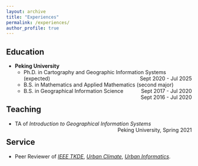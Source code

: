 ```yaml
---
layout: archive
title: "Experiences"
permalink: /experiences/
author_profile: true
---
```


## Education

* <b>Peking University</b>
    * Ph.D. in Cartography and Geographic Information Systems (expected) <span style="float:right;"> Sept 2020 - Jul 2025 </span>
    * B.S. in Mathematics and Applied Mathematics (second major) <span style="float:right;"> Sept 2017 - Jul 2020 </span>
    * B.S. in Geographical Information Science <span style="float:right;"> Sept 2016 - Jul 2020 </span>

## Teaching

* TA of *Introduction to Geographical Information Systems*  <span style="float:right;">Peking University, Spring 2021</span>

## Service

* Peer Reviewer of <i> [IEEE TKDE](https://ieeexplore.ieee.org/xpl/RecentIssue.jsp?punumber=69)</i>, <i>[Urban Climate](https://www.sciencedirect.com/journal/urban-climate)</i>, <i>[Urban Informatics](https://link.springer.com/journal/44212)</i>.  
